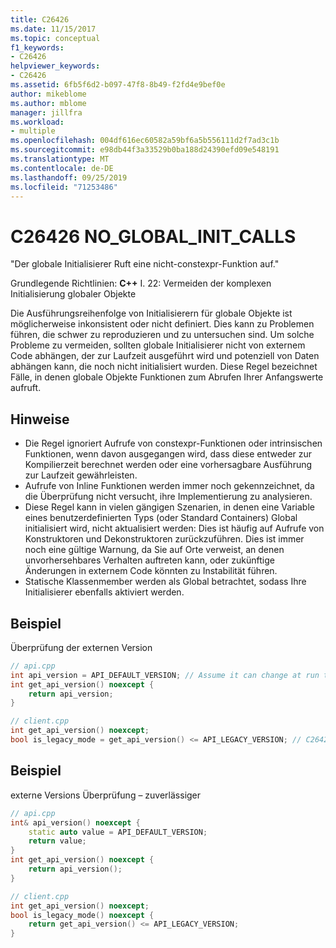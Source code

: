 ```yaml
---
title: C26426
ms.date: 11/15/2017
ms.topic: conceptual
f1_keywords:
- C26426
helpviewer_keywords:
- C26426
ms.assetid: 6fb5f6d2-b097-47f8-8b49-f2fd4e9bef0e
author: mikeblome
ms.author: mblome
manager: jillfra
ms.workload:
- multiple
ms.openlocfilehash: 004df616ec60582a59bf6a5b556111d2f7ad3c1b
ms.sourcegitcommit: e98db44f3a33529b0ba188d24390efd09e548191
ms.translationtype: MT
ms.contentlocale: de-DE
ms.lasthandoff: 09/25/2019
ms.locfileid: "71253486"
---
```

# <a name="c26426-no_global_init_calls"></a>C26426 NO_GLOBAL_INIT_CALLS
"Der globale Initialisierer Ruft eine nicht-constexpr-Funktion auf."

Grundlegende Richtlinien: **C++** I. 22: Vermeiden der komplexen Initialisierung globaler Objekte

Die Ausführungsreihenfolge von Initialisierern für globale Objekte ist möglicherweise inkonsistent oder nicht definiert. Dies kann zu Problemen führen, die schwer zu reproduzieren und zu untersuchen sind. Um solche Probleme zu vermeiden, sollten globale Initialisierer nicht von externem Code abhängen, der zur Laufzeit ausgeführt wird und potenziell von Daten abhängen kann, die noch nicht initialisiert wurden. Diese Regel bezeichnet Fälle, in denen globale Objekte Funktionen zum Abrufen Ihrer Anfangswerte aufruft.

## <a name="remarks"></a>Hinweise
- Die Regel ignoriert Aufrufe von constexpr-Funktionen oder intrinsischen Funktionen, wenn davon ausgegangen wird, dass diese entweder zur Kompilierzeit berechnet werden oder eine vorhersagbare Ausführung zur Laufzeit gewährleisten.
- Aufrufe von Inline Funktionen werden immer noch gekennzeichnet, da die Überprüfung nicht versucht, ihre Implementierung zu analysieren.
- Diese Regel kann in vielen gängigen Szenarien, in denen eine Variable eines benutzerdefinierten Typs (oder Standard Containers) Global initialisiert wird, nicht aktualisiert werden: Dies ist häufig auf Aufrufe von Konstruktoren und Dekonstruktoren zurückzuführen. Dies ist immer noch eine gültige Warnung, da Sie auf Orte verweist, an denen unvorhersehbares Verhalten auftreten kann, oder zukünftige Änderungen in externem Code könnten zu Instabilität führen.
- Statische Klassenmember werden als Global betrachtet, sodass Ihre Initialisierer ebenfalls aktiviert werden.

## <a name="example"></a>Beispiel
Überprüfung der externen Version

```cpp
// api.cpp
int api_version = API_DEFAULT_VERSION; // Assume it can change at run time, hence non-const.
int get_api_version() noexcept {
    return api_version;
}

// client.cpp
int get_api_version() noexcept;
bool is_legacy_mode = get_api_version() <= API_LEGACY_VERSION; // C26426, also stale value
```

## <a name="example"></a>Beispiel
externe Versions Überprüfung – zuverlässiger

```cpp
// api.cpp
int& api_version() noexcept {
    static auto value = API_DEFAULT_VERSION;
    return value;
}
int get_api_version() noexcept {
    return api_version();
}

// client.cpp
int get_api_version() noexcept;
bool is_legacy_mode() noexcept {
    return get_api_version() <= API_LEGACY_VERSION;
}
```
